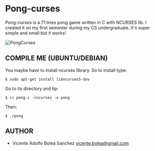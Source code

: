 # Pong-curses

Pong-curses is a 71 lines pong game written in C with NCURSES lib. I created it on my first semester during my CS undergraduate. It's super simple and small but it works!

![PongCurses](http://vicentebolea.me/Pong-curses/pong.png)

## COMPILE ME (UBUNTU/DEBIAN)

You maybe have to install ncurses library. So to install type:

    $ sudo apt-get install libncurses5-dev 

Go to its directory and tip:

    $ cc pong.c -lncurses -o pong 

Then:

    $ ./pong 


## AUTHOR 
- Vicente Adolfo Bolea Sanchez <vicente.bolea@gmail.com>
